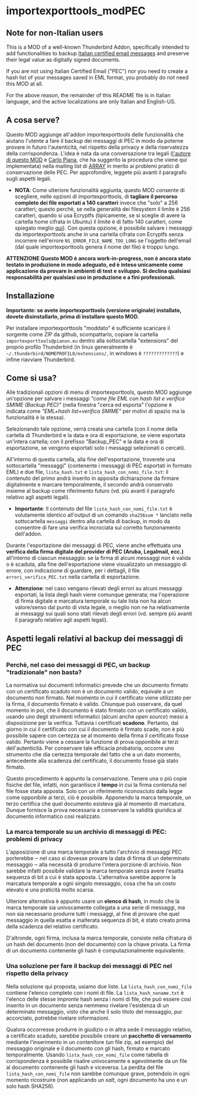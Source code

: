 # importexporttools_modPEC

## Note for non-Italian users
This is a MOD of a well-known Thunderbird Addon,
specifically intended to add functionalities to backup [Italian certified email messages](https://en.wikipedia.org/wiki/Certified_email) and preserve their legal value as digitally signed documents.

If you are not using Italian Certified Email ("PEC") nor you need to create a
hash list of your messages saved in EML format, you probably do not need this
MOD at all.

For the above reason, the remainder of this README file is in Italian language, and the active localizations are only Italian and English-US.

## A cosa serve?
Questo MOD aggiunge all'addon importexporttools delle funzionalità che aiutano l'utente a fare il backup dei messaggi di PEC in modo da poterne provare in futuro l'autenticità, nel rispetto della privacy e della riservatezza della corrispondenza. 
L'idea è nata da una conversazione tra legali ([l'autore di questo MOD](http://pianon.eu/) e [Carlo Piana](https://www.piana.eu/), che ha suggerito la procedura che viene qui implementata) nella mailing list di [ARRAY](https://www.array.eu/) in merito ai problemi pratici di conservazione delle PEC. Per approfondire, leggete più avanti il paragrafo sugli aspetti legali.

* **NOTA**: Come ulteriore funzionalità aggiunta, questo MOD consente di scegliere, nelle opzioni di importexporttools, di **tagliare il percorso completo dei file esportati a 140 caratteri** invece che "solo" a 256 caratteri; questo perchè, se nella generalità dei filesystem il limite è 256 caratteri, quando si usa Ecryptfs (tipicamente, se si sceglie di avere la cartella home cifrata in Ubuntu) il limite è di fatto 140 caratteri, come spiegato meglio [qui](https://unix.stackexchange.com/questions/32795/what-is-the-maximum-allowed-filename-and-folder-size-with-ecryptfs)). Con questa opzione, è possibile salvare i messaggi da importexporttools anche in una cartella cifrata con Ecryptfs senza incorrere nell'errore `NS_ERROR_FILE_NAME_TOO_LONG` se l'oggetto dell'email (dal quale importexporttools genera il nome del file) è troppo lungo.

**ATTENZIONE Questo MOD è ancora work-in-progress, non è ancora stato testato in produzione in modo adeguato, ed è inteso unicamente come applicazione da provare in ambienti di test e sviluppo. Si declina qualsiasi responsabilità per qualsiasi uso in produzione e a fini professionali.**

## Installazione

**Importante: se avete importexporttools (versione originale) installato, dovete disinstallarlo, prima di installare questo MOD.**

Per installare importexporttools "moddato" è sufficiente scaricare il sorgente come ZIP da github, scompattarlo, copiare la cartella `importexporttools@pianon.eu` dentro alla sottocartella "extensions" del proprio profilo Thunderbird (in linux generalmente è `~/.thunderbird/NOMEPROFILO/extensions/`, in windows è `?????????????`) e infine riavviare Thunderbird.

## Come si usa?

Alle tradizionali opzioni di menu di importexporttools, questo MOD aggiunge un'opzione per salvare i messaggi *"come file EML con hash list e verifica SMIME (Backup PEC)"* (nella finestra "cerca ed esporta" l'opzione è indicata come *"EML+hash list+verifica SMIME"* per motivi di spazio ma la funzionalità è la stessa).

Selezionando tale opzione, verrà creata una cartella (con il nome della cartella di Thunderbird e la data e ora di esportazione, se viene esportata un'intera cartella; con il prefisso "Backup_PEC" e la data e ora di esportazione, se vengono esportati solo i messaggi selezionati o cercati).

All'interno di questa cartella, alla fine dell'esportazione, troverete una sottocartella "messaggi" (contenente i messaggi di PEC esportati in formato EML) e due file, `lista_hash.txt` e `lista_hash_con_nomi_file.txt`: il contenuto del primo andrà inserito in apposita dichiarazione da firmare digitalmente e marcare temporalmente, il secondo andrà conservato insieme al backup come riferimento futuro (vd. più avanti il paragrafo relativo agli aspetti legali).

  * **Importante**: Il contenuto del file `lista_hash_con_nomi_file.txt` è volutamente identico all'output di un comando `sha256sum *` lanciato nella sottocartella `messaggi` dentro alla cartella di backup, in modo da consentire di fare una verifica incrociata sul corretto funzionamento dell'addon.

Durante l'esportazione dei messaggi di PEC, viene anche effettuata una **verifica della firma digitale del provider di PEC (Aruba, Legalmail, ecc.)** all'interno di ciascun messaggio: se la firma di alcuni messaggi non è valida o è scaduta, alla fine dell'esportazione viene visualizzato un messaggio di errore, con indicazione di guardare, per i dettagli, il file `errori_verifica_PEC.txt` nella cartella di esportazione.

  * **Attenzione**: nel caso vengano rilevati degli errori su alcuni messaggi esportati, la lista degli hash viene comunque generata; ma l'operazione di firma digitale e marcatura temporale su tale lista non ha alcun valore/senso dal punto di vista legale, o meglio non ne ha relativamente ai messaggi sui quali sono stati rilevati degli errori (vd. sempre più avanti il paragrafo relativo agli aspetti legali).

## Aspetti legali relativi al backup dei messaggi di PEC
### Perchè, nel caso dei messaggi di PEC, un backup "tradizionale" non basta?

La normativa sui documenti informatici prevede che un documento firmato con un certificato scaduto non è un documento valido, equivale a un documento non firmato. Nel momento in cui il certificato viene utilizzato per la firma, il documento firmato è valido. Chiunque può osservare, da quel momento in poi, che il documento è stato firmato con un certificato valido, usando uno degli strumenti informatici (alcuni anche _open source_) messi a disposizione per la verifica. Tuttavia i certificati **scadono**. Pertanto, dal giorno in cui il certificato con cui il documento è firmato scade, non è più possibile sapere con certezza se al momento della firma il certificato fosse valido. Pertanto viene a cessare la funzione di prova opponibile ai terzi dell'autenticità. Per conservare tale efficacia probatoria, occorre uno strumento che dia certezza temporale del fatto che a un dato momento, antecedente alla scadenza del certificato, il documento fosse già stato firmato.

Questo procedimento è appunto la conservazione. Tenere una o più copie fisiche del file, infatti, non garantisce il **tempo** in cui la firma contenuta nel file fosse stata apposta. Solo con un riferimento riconosciuto dalla legge come opponibile ai terzi, ciò è possibile. Apponendo la marca temporale, un terzo certifica che quel documento esisteva già al momento di marcatura. Dunque fornisce la prova necessaria a conservare la validità giuridica al documento informatico così realizzato.


### La marca temporale su un archivio di messaggi di PEC: problemi di privacy

L'apposizione di una marca temporale a tutto l'archivio di messaggi PEC porterebbe ‒ nel caso si dovesse provare la data di firma di un determinato messaggio ‒ alla necessità di produrre l'intera porzione di archivio. Non sarebbe infatti possibile validare la marca temporale senza avere l'esatta sequenza di bit a cui è stata apposta. L'alternativa sarebbe apporre la marcatura temporale a ogni singolo messaggio, cosa che ha un costo elevato e una praticità molto scarsa.

Ulteriore alternativa è appunto usare un **elenco di hash**, in modo che la marca temporale sia univocamente collegata a una serie di messaggi, ma non sia necessario produrre tutti i messaggi, al fine di provare che quel messaggio in quella esatta e inalterata sequenza di bit, è stato creato prima della scadenza del relativo certificato.

D'altronde, ogni firma, inclusa la marca temporale, consiste nella cifratura di un hash del documento (non del documento) con la chiave privata. La firma di un documento contenente gli hash è computazionalmente equivalente.

### Una soluzione per fare il backup dei messaggi di PEC nel rispetto della privacy

Nella soluzione qui proposta, usiamo due liste. La `lista_hash_con_nomi_file` contiene l'elenco completo con i nomi di file. La `lista_hash_noname.txt` è l'elenco delle stesse impronte hash senza i nomi di file, che può essere così inserito in un documento senza nemmeno rivelare l'esistenza di un determinato messaggio, visto che anche il solo titolo del messaggio, pur accorciato, potrebbe rivelare informazioni.

Qualora occorresse produrre in giudizio o in altra sede il messaggio relativo, a certificato scaduto, sarebbe possibile creare un **pacchetto di versamento** mediante l'inserimento in un contenitore (un file zip, ad esempio) del messaggio originale e il documento con gli hash, firmato e marcato temporalmente. Usando `lista_hash_con_nomi_file` come tabella di corrispondenza è possibile risalire univocamente e agevolmente da un file al documento contenente gli hash e viceversa. La perdita del file `lista_hash_con_nomi_file` non sarebbe comunque grave, potendolo in ogni momento ricostruire (non applicando un _salt_, ogni documento ha uno e un solo hash SHA256).

